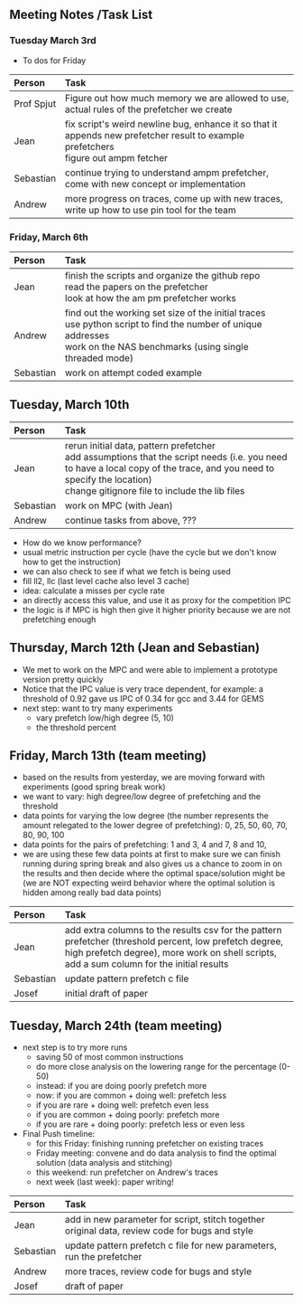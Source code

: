 ## Meeting Notes /Task List 

### Tuesday March 3rd

* To dos for Friday 

| Person | Task |
|:-------|:-----|
| Prof Spjut | Figure out how much memory we are allowed to use, actual rules of the prefetcher we create |
| Jean | fix script's weird newline bug, enhance it so that it appends new prefetcher result to example prefetchers <br> figure out ampm fetcher|
| Sebastian | continue trying to understand ampm prefetcher, come with new concept or implementation |
|  Andrew | more progress on traces, come up with new traces, write up how to use pin tool for the team |


### Friday, March 6th 
| Person | Task |
|:-------|:-----|
| Jean | finish the scripts and organize the github repo <br> read the papers on the prefetcher <br> look at how the am pm prefetcher works |
| Andrew | find out the working set size of the initial traces <br> use python script to find the number of unique addresses <br> work on the NAS benchmarks (using single threaded mode) |
|  Sebastian | work on attempt coded example |


## Tuesday, March 10th
| Person | Task |
|:-------|:-----|
| Jean | rerun initial data, pattern prefetcher <br> add assumptions that the script needs (i.e. you need to have a local copy of the trace, and you need to specify the location) <br> change gitignore file to include the lib files  |
|  Sebastian | work on MPC (with Jean) |
| Andrew | continue tasks from above, ??? |

* How do we know performance? 
* usual metric instruction per cycle (have the cycle but we don't know how to get the instruction) 
* we can also check to see if what we fetch is being used
* fill ll2, llc (last level cache also level 3 cache)
* idea: calculate a misses per cycle rate
* an directly access this value, and use it as proxy for the competition IPC
* the logic is if MPC is high then give it higher priority because we are not prefetching enough 

<!--can check MSHR (where to put the line) 
hit under miss 
optimization for cache
how many misses you can have at a time-->


## Thursday, March 12th (Jean and Sebastian)

* We met to work on the MPC and were able to implement a prototype version pretty quickly
* Notice that the IPC value is very trace dependent, for example: a threshold of 0.92 gave us IPC of 0.34 for gcc and 3.44 for GEMS
* next step: want to try many experiments
	* vary prefetch low/high degree (5, 10)
	* the threshold percent
<!--translates to misses per cycle 0.92 in gcc case
-->

## Friday, March 13th (team meeting)
* based on the results from yesterday, we are moving forward with experiments (good spring break work)
* we want to vary: high degree/low degree of prefetching and the threshold
* data points for varying the low degree (the number represents the amount relegated to the lower degree of prefetching): 0, 25, 50, 60, 70, 80, 90, 100
* data points for the pairs of prefetching: 1 and 3, 4 and 7, 8 and 10,
* we are using these few data points at first to make sure we can finish running during spring break and also gives us a chance to zoom in on the results and then decide where the optimal space/solution might be (we are NOT expecting weird behavior where the optimal solution is hidden among really bad data points)

| Person | Task |
|:-------|:-----|
| Jean | add extra columns to the results csv for the pattern prefetcher (threshold percent, low prefetch degree, high prefetch degree),  more work on shell scripts, add a sum column for the initial results |
|  Sebastian | update pattern prefetch c file  |
| Josef | initial draft of paper |

## Tuesday, March 24th (team meeting)

* next step is to try more runs
	* saving 50 of  most common instructions 
	* do more close analysis on the lowering range for the percentage (0-50)
	* instead: if you are doing poorly prefetch more
	* now: if you are common + doing well: prefetch less
	* if you are rare + doing well: prefetch even less
	* if you are common + doing poorly: prefetch more 
	* if you are rare + doing poorly: prefetch less or even less 
* Final Push timeline: 
	*  for this Friday: finishing running prefetcher on existing traces
	* Friday meeting: convene and do data analysis to find the optimal solution (data analysis and stitching)
	* this weekend: run prefetcher on Andrew's traces
	* next week (last week): paper writing! 


| Person | Task |
|:-------|:-----|
| Jean | add in new parameter for script, stitch together original data, review code for bugs and style   |
|  Sebastian | update pattern prefetch c file for new parameters, run the prefetcher   |
| Andrew | more traces, review code for bugs and style| 
| Josef | draft of paper |

